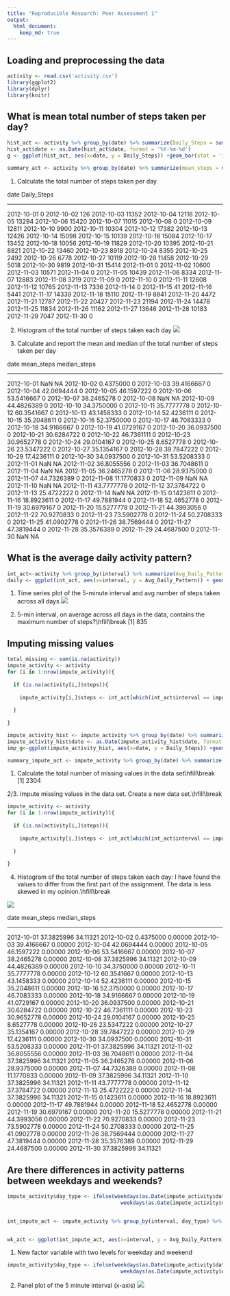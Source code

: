 ```yaml
---
title: "Reproducible Research: Peer Assessment 1"
output: 
  html_document:
    keep_md: true
---
```



## Loading and preprocessing the data

```r
activity <- read.csv('activity.csv')
library(ggplot2)
library(dplyr)
library(knitr)
```

## What is mean total number of steps taken per day?


```r
hist_act <- activity %>% group_by(date) %>% summarize(Daily_Steps = sum(steps, na.rm = TRUE))
hist_act$date <- as.Date(hist_act$date, format = '%Y-%m-%d')
g <- ggplot(hist_act, aes(x=date, y = Daily_Steps)) +geom_bar(stat = 'identity')

summary_act <- activity %>% group_by(date) %>% summarize(mean_steps = mean(steps, na.rm = TRUE), median_steps = median(steps, na.rm = TRUE))
```

1. Calculate the total number of steps taken per day

date          Daily_Steps
-----------  ------------
2012-10-01              0
2012-10-02            126
2012-10-03          11352
2012-10-04          12116
2012-10-05          13294
2012-10-06          15420
2012-10-07          11015
2012-10-08              0
2012-10-09          12811
2012-10-10           9900
2012-10-11          10304
2012-10-12          17382
2012-10-13          12426
2012-10-14          15098
2012-10-15          10139
2012-10-16          15084
2012-10-17          13452
2012-10-18          10056
2012-10-19          11829
2012-10-20          10395
2012-10-21           8821
2012-10-22          13460
2012-10-23           8918
2012-10-24           8355
2012-10-25           2492
2012-10-26           6778
2012-10-27          10119
2012-10-28          11458
2012-10-29           5018
2012-10-30           9819
2012-10-31          15414
2012-11-01              0
2012-11-02          10600
2012-11-03          10571
2012-11-04              0
2012-11-05          10439
2012-11-06           8334
2012-11-07          12883
2012-11-08           3219
2012-11-09              0
2012-11-10              0
2012-11-11          12608
2012-11-12          10765
2012-11-13           7336
2012-11-14              0
2012-11-15             41
2012-11-16           5441
2012-11-17          14339
2012-11-18          15110
2012-11-19           8841
2012-11-20           4472
2012-11-21          12787
2012-11-22          20427
2012-11-23          21194
2012-11-24          14478
2012-11-25          11834
2012-11-26          11162
2012-11-27          13646
2012-11-28          10183
2012-11-29           7047
2012-11-30              0

2. Histogram of the total number of steps taken each day
![](PA1_template_files/figure-html/unnamed-chunk-2-1.png)<!-- -->

3. Calculate and report the mean and median of the total number of steps taken per day

date          mean_steps   median_steps
-----------  -----------  -------------
2012-10-01           NaN             NA
2012-10-02     0.4375000              0
2012-10-03    39.4166667              0
2012-10-04    42.0694444              0
2012-10-05    46.1597222              0
2012-10-06    53.5416667              0
2012-10-07    38.2465278              0
2012-10-08           NaN             NA
2012-10-09    44.4826389              0
2012-10-10    34.3750000              0
2012-10-11    35.7777778              0
2012-10-12    60.3541667              0
2012-10-13    43.1458333              0
2012-10-14    52.4236111              0
2012-10-15    35.2048611              0
2012-10-16    52.3750000              0
2012-10-17    46.7083333              0
2012-10-18    34.9166667              0
2012-10-19    41.0729167              0
2012-10-20    36.0937500              0
2012-10-21    30.6284722              0
2012-10-22    46.7361111              0
2012-10-23    30.9652778              0
2012-10-24    29.0104167              0
2012-10-25     8.6527778              0
2012-10-26    23.5347222              0
2012-10-27    35.1354167              0
2012-10-28    39.7847222              0
2012-10-29    17.4236111              0
2012-10-30    34.0937500              0
2012-10-31    53.5208333              0
2012-11-01           NaN             NA
2012-11-02    36.8055556              0
2012-11-03    36.7048611              0
2012-11-04           NaN             NA
2012-11-05    36.2465278              0
2012-11-06    28.9375000              0
2012-11-07    44.7326389              0
2012-11-08    11.1770833              0
2012-11-09           NaN             NA
2012-11-10           NaN             NA
2012-11-11    43.7777778              0
2012-11-12    37.3784722              0
2012-11-13    25.4722222              0
2012-11-14           NaN             NA
2012-11-15     0.1423611              0
2012-11-16    18.8923611              0
2012-11-17    49.7881944              0
2012-11-18    52.4652778              0
2012-11-19    30.6979167              0
2012-11-20    15.5277778              0
2012-11-21    44.3993056              0
2012-11-22    70.9270833              0
2012-11-23    73.5902778              0
2012-11-24    50.2708333              0
2012-11-25    41.0902778              0
2012-11-26    38.7569444              0
2012-11-27    47.3819444              0
2012-11-28    35.3576389              0
2012-11-29    24.4687500              0
2012-11-30           NaN             NA



## What is the average daily activity pattern?

```r
int_act<-activity %>% group_by(interval) %>% summarize(Avg_Daily_Pattern = mean(steps, na.rm = TRUE))
daily <- ggplot(int_act, aes(x=interval, y = Avg_Daily_Pattern)) + geom_line()
```

1. Time series plot of the 5-minute interval and avg number of steps taken across all days
![](PA1_template_files/figure-html/unnamed-chunk-4-1.png)<!-- -->

2. 5-min interval, on average across all days in the data, contains the maximum number of steps?\hfill\break
[1] 835


## Imputing missing values

```r
total_missing <- sum(is.na(activity))
impute_activity <- activity
for (i in 1:nrow(impute_activity)){
  
  if (is.na(activity[i,]$steps)){
    
    impute_activity[i,]$steps <- int_act[which(int_act$interval == impute_activity[i,]$interval),]$Avg_Daily_Pattern
    
  }
  
}

impute_activity_hist <- impute_activity %>% group_by(date) %>% summarize(Daily_Steps = sum(steps, na.rm = TRUE))
impute_activity_hist$date <- as.Date(impute_activity_hist$date, format = '%Y-%m-%d')
imp_g<-ggplot(impute_activity_hist, aes(x=date, y = Daily_Steps)) +geom_bar(stat = 'identity')

summary_impute_act <- impute_activity %>% group_by(date) %>% summarize(mean_steps = mean(steps, na.rm = TRUE), median_steps = median(steps, na.rm = TRUE))
```

1. Calculate the total number of missing values in the data set\hfill\break
[1] 2304

2/3. Impute missing values in the data set. Create a new data set.\hfill\break

```r
impute_activity <- activity
for (i in 1:nrow(impute_activity)){
  
  if (is.na(activity[i,]$steps)){
    
    impute_activity[i,]$steps <- int_act[which(int_act$interval == impute_activity[i,]$interval),]$Avg_Daily_Pattern
    
  }
  
}
```


4. Histogram of the total number of steps taken each day: I have found the values to differ from the first part of the assignment. The data is less skewed in my opinion.\hfill\break


![](PA1_template_files/figure-html/unnamed-chunk-8-1.png)<!-- -->

date          mean_steps   median_steps
-----------  -----------  -------------
2012-10-01    37.3825996       34.11321
2012-10-02     0.4375000        0.00000
2012-10-03    39.4166667        0.00000
2012-10-04    42.0694444        0.00000
2012-10-05    46.1597222        0.00000
2012-10-06    53.5416667        0.00000
2012-10-07    38.2465278        0.00000
2012-10-08    37.3825996       34.11321
2012-10-09    44.4826389        0.00000
2012-10-10    34.3750000        0.00000
2012-10-11    35.7777778        0.00000
2012-10-12    60.3541667        0.00000
2012-10-13    43.1458333        0.00000
2012-10-14    52.4236111        0.00000
2012-10-15    35.2048611        0.00000
2012-10-16    52.3750000        0.00000
2012-10-17    46.7083333        0.00000
2012-10-18    34.9166667        0.00000
2012-10-19    41.0729167        0.00000
2012-10-20    36.0937500        0.00000
2012-10-21    30.6284722        0.00000
2012-10-22    46.7361111        0.00000
2012-10-23    30.9652778        0.00000
2012-10-24    29.0104167        0.00000
2012-10-25     8.6527778        0.00000
2012-10-26    23.5347222        0.00000
2012-10-27    35.1354167        0.00000
2012-10-28    39.7847222        0.00000
2012-10-29    17.4236111        0.00000
2012-10-30    34.0937500        0.00000
2012-10-31    53.5208333        0.00000
2012-11-01    37.3825996       34.11321
2012-11-02    36.8055556        0.00000
2012-11-03    36.7048611        0.00000
2012-11-04    37.3825996       34.11321
2012-11-05    36.2465278        0.00000
2012-11-06    28.9375000        0.00000
2012-11-07    44.7326389        0.00000
2012-11-08    11.1770833        0.00000
2012-11-09    37.3825996       34.11321
2012-11-10    37.3825996       34.11321
2012-11-11    43.7777778        0.00000
2012-11-12    37.3784722        0.00000
2012-11-13    25.4722222        0.00000
2012-11-14    37.3825996       34.11321
2012-11-15     0.1423611        0.00000
2012-11-16    18.8923611        0.00000
2012-11-17    49.7881944        0.00000
2012-11-18    52.4652778        0.00000
2012-11-19    30.6979167        0.00000
2012-11-20    15.5277778        0.00000
2012-11-21    44.3993056        0.00000
2012-11-22    70.9270833        0.00000
2012-11-23    73.5902778        0.00000
2012-11-24    50.2708333        0.00000
2012-11-25    41.0902778        0.00000
2012-11-26    38.7569444        0.00000
2012-11-27    47.3819444        0.00000
2012-11-28    35.3576389        0.00000
2012-11-29    24.4687500        0.00000
2012-11-30    37.3825996       34.11321




## Are there differences in activity patterns between weekdays and weekends?

```r
impute_activity$day_type <- ifelse(weekdays(as.Date(impute_activity$date, format = '%Y-%m-%d')) == 'Saturday' | 
                                     weekdays(as.Date(impute_activity$date, format = '%Y-%m-%d')) == 'Sunday', 'weekend', 'weekday')


int_impute_act <- impute_activity %>% group_by(interval, day_type) %>% summarize(Avg_Daily_Pattern = mean(steps, na.rm = TRUE))


wk_act <- ggplot(int_impute_act, aes(x=interval, y = Avg_Daily_Pattern)) + geom_line() + facet_grid(as.factor(int_impute_act$day_type))
```


1. New factor variable with two levels for weekday and weekend

```r
impute_activity$day_type <- ifelse(weekdays(as.Date(impute_activity$date, format = '%Y-%m-%d')) == 'Saturday' | 
                                     weekdays(as.Date(impute_activity$date, format = '%Y-%m-%d')) == 'Sunday', 'weekend', 'weekday')
```

2. Panel plot of the 5 minute interval (x-axis)
![](PA1_template_files/figure-html/unnamed-chunk-10-1.png)<!-- -->

